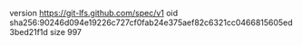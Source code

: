 version https://git-lfs.github.com/spec/v1
oid sha256:90246d094e19226c727cf0fab24e375aef82c6321cc0466815605ed3bed21f1d
size 997
